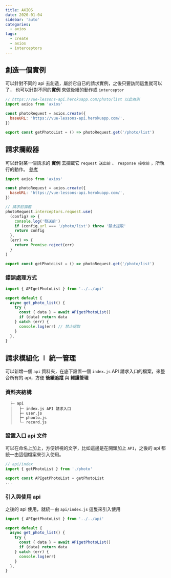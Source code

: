 ```yaml
---
title: AXIOS
date: 2020-01-04
sidebar: 'auto'
categories:
  - axios
tags:
  - create
  - axios
  - interceptors
---
```


## 創造一個實例

可以針對不同的 api 去創造，屬於它自已的請求實例，之後只要訪問這隻就可以了，
也可以針對不同的**實例** 來做後續的動作或 `interceptor`

```js
// https://vue-lessons-api.herokuapp.com/photo/list 以此為例
import axios from 'axios'

const photoRequest = axios.create({
  baseURL: 'https://vue-lessons-api.herokuapp.com/',
})

export const getPhotoList = () => photoRequest.get('/photo/list')
```

## 請求攔截器

可以針對某一個請求的 **實例** 去攔載它 `request 送出前` 、 `response 接收前` ，所執行的動作。 [參考](https://github.com/axios/axios#interceptors)

```js {8-17}
import axios from 'axios'

const photoRequest = axios.create({
  baseURL: 'https://vue-lessons-api.herokuapp.com/',
})

// 請求前攔載
photoRequest.interceptors.request.use(
  (config) => {
    console.log('發送前')
    if (config.url === '/photo/list') throw '禁止提取'
    return config
  },
  (err) => {
    return Promise.reject(err)
  }
)

export const getPhotoList = () => photoRequest.get('/photo/list')
```

### 錯誤處理方式

```js {9}
import { APIgetPhotoList } from '../../api'

export default {
  async get_photo_list() {
    try {
      const { data } = await APIgetPhotoList()
      if (data) return data
    } catch (err) {
      console.log(err) // 禁止提取
    }
  },
}
```

## 請求模組化 ∣ 統一管理

可以新增一個 `api` 資料夾，在底下設置一個 `index.js` API 請求入口的檔案，來整合所有的 api，方便 **後續追蹤** 與 **維護管理**

### 資料夾結構

```
  ├─ api
  │   ├─ index.js API 請求入口
  │   ├─ user.js
  │   ├─ phooto.js
  │   └─ record.js
```

### 設置入口 api 文件

可以在命名上加上，方便辨視的文字，比如這邊是在開頭加上 `API`，之後的 api 都統一由這個檔案來引入使用。

```js
// api/index
import { getPhotoList } from './photo'

export const APIgetPhotoList = getPhotoList
...
```

### 引入與使用 api

之後的 api 使用，就統一由 `api/index.js` 這隻來引入使用

```js
import { APIgetPhotoList } from '../../api'

export default {
  async get_photo_list() {
    try {
      const { data } = await APIgetPhotoList()
      if (data) return data
    } catch (err) {
      console.log(err)
    }
  },
}
```

